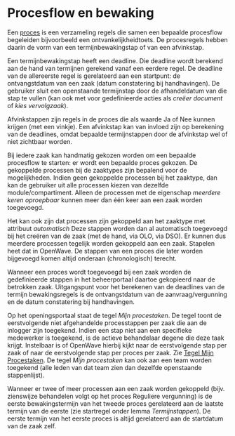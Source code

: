 # Procesflow en bewaking

Een [proces](/docs/instellen_inrichten/inrichting_processen.md) is een verzameling regels die samen een bepaalde procesflow begeleiden bijvoorbeeld een ontvankelijkheidtoets. De procesregels hebben daarin de vorm van een termijnbewakingstap of van een afvinkstap.

Een termijnbewakingstap heeft een deadline. Die deadline wordt berekend aan de hand van termijnen gerekend vanaf een eerdere regel. De deadline van de allereerste regel is gerelateerd aan een startpunt: de ontvangstdatum van een zaak (datum constatering bij handhavingen). De gebruiker sluit een openstaande termijnstap door de afhandeldatum van die stap te vullen (kan ook met voor gedefinieerde acties als *creëer document* of *kies vervolgzaak*).

Afvinkstappen zijn regels in de proces die als waarde Ja of Nee kunnen krijgen (met een vinkje). Een afvinkstap kan van invloed zijn op berekening van de deadlines, omdat bepaalde termijnstappen door de afvinkstap wel of niet zichtbaar worden.

Bij iedere zaak kan handmatig gekozen worden om een bepaalde procesflow te starten: er wordt een bepaalde proces gekozen. De gekoppelde processen bij de zaaktypes zijn bepalend voor de mogelijkheden. Indien geen gekoppelde processen bij het zaaktype, dan kan de gebruiker uit alle processen kiezen van dezelfde module/compartiment. Alleen de processen met de eigenschap *meerdere keren oproepbaar* kunnen meer dan één keer aan een zaak worden toegevoegd.

Het kan ook zijn dat processen zijn gekoppeld aan het zaaktype met attribuut *automatisch* Deze stappen worden dan al automatisch toegevoegd bij het creëren van de zaak (met de hand, via OLO, via DSO). Er kunnen dus meerdere processen tegelijk worden gekoppeld aan een zaak. Stapelen heet dat in OpenWave. De stappen van een proces die later worden bijgevoegd komen altijd onderaan (chronologisch) terecht.  

Wanneer een proces wordt toegevoegd bij een zaak worden de gedefinieerde stappen in het beheerportaal daartoe gekopieerd naar de betrokken zaak. Uitgangspunt voor het berekenen van de deadlines van de termijn bewakingsregels is de ontvangstdatum van de aanvraag/vergunning en de datum constatering bij handhavingen.

Op het openingsportaal staat de tegel *Mijn procestaken*. De tegel toont de eerstvolgende niet afgehandelde processtappen per zaak die aan de inlogger zijn toegekend. Indien een stap niet aan een specifieke medewerker is toegekend, is de actieve behandelaar degene die deze taak krijgt. Instelbaar is of OpenWave hierbij kijkt naar de eerstvolgende stap per zaak of naar de eerstvolgende stap per proces per zaak. Zie [Tegel Mijn Procestaken](/docs/probleemoplossing/portalen_en_moduleschermen/openingsportaal/tegel_mijn_procestaken.md).
De tegel *Mijn procestaken* kan ook aan een team worden toegekend (alle leden van dat team zien dan dezelfde openstaande stappenlijst).

Wanneer er twee of meer processen aan een zaak worden gekoppeld (bijv. zienswijze behandelen volgt op het proces Reguliere vergunning) is de eerste bewakingstermijn van het tweede proces gerelateerd aan de laatste termijn van de eerste (zie startregel onder lemma *Termijnstappen*). De eerste termijn van het eerste proces is altijd gerelateerd aan de startdatum van de zaak zelf.
